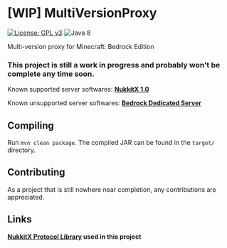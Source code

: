 # [WIP] MultiVersionProxy

[![License: GPL v3](https://img.shields.io/badge/License-GPL%20v3-blue.svg)](http://www.gnu.org/licenses/gpl-3.0)
![Java 8](https://img.shields.io/badge/java-8-brightgreen)

Multi-version proxy for Minecraft: Bedrock Edition

### This project is still a work in progress and probably won't be complete any time soon.

Known supported server softwares: [**NukkitX 1.0**](https://github.com/NukkitX/Nukkit)

Known unsupported server softwares: [**Bedrock Dedicated Server**](https://www.minecraft.net/en-us/download/server/bedrock/)

## Compiling
Run `mvn clean package`. The compiled JAR can be found in the `target/` directory.

## Contributing
As a project that is still nowhere near completion, any contributions are appreciated.

## Links
__[NukkitX Protocol Library](https://github.com/NukkitX/Protocol) used in this project__
